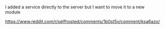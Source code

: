 I added a service directly to the server but I want to move it to a new module

https://www.reddit.com/r/selfhosted/comments/1b0st5v/comment/ksa6azo/